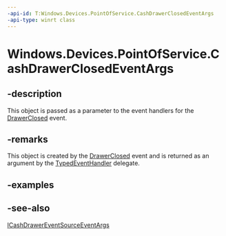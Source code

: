 ----api-id: T:Windows.Devices.PointOfService.CashDrawerClosedEventArgs
-api-type: winrt class
---<!-- Class syntax.public class CashDrawerClosedEventArgs : Windows.Devices.PointOfService.ICashDrawerEventSourceEventArgs--># Windows.Devices.PointOfService.CashDrawerClosedEventArgs## -descriptionThis object is passed as a parameter to the event handlers for the [DrawerClosed](cashdrawereventsource_drawerclosed.md) event.## -remarksThis object is created by the [DrawerClosed](cashdrawereventsource_drawerclosed.md) event and is returned as an argument by the [TypedEventHandler](../windows.foundation/typedeventhandler_2.md) delegate.## -examples## -see-also[ICashDrawerEventSourceEventArgs](icashdrawereventsourceeventargs.md)